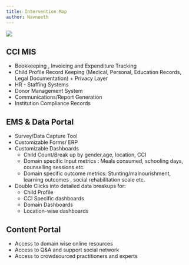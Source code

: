 ```yaml
---
title: Intervention Map
author: Navneeth
---
```


![](/content/Public%20Resource%20Links/Program&techecosystem.png)


## CCI MIS

- Bookkeeping , Invoicing and Expenditure Tracking  
- Child Profile Record Keeping (Medical, Personal, Education Records, Legal Documentation) + Privacy Layer  
- HR - Staffing Systems  
- Donor Management System  
- Communications/Report Generation  
- Institution Compliance Records

## EMS & Data Portal
- Survey/Data Capture Tool
- Customizable Forms/ ERP
- Customizable Dashboards
	- Child Count/Break up by gender,age, location, CCI
	- Domain specific Input metrics : Meals consumed, schooling days, counselling sessions etc. 
	- Domain specific outcome metrics: Stunting/malnourishment, learning outcomes , social rehabilitation scale etc. 
- Double Clicks into detailed data breakups for: 
	- Child Profile
	- CCI Specific dashboards
	- Domain Dashboards
	- Location-wise dashboards

## Content Portal
- Access to domain wise online resources
- Access to Q&A and support social network
- Access to crowdsourced practitioners and experts 
